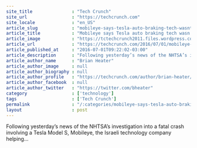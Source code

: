 ```yaml
---
site_title               : "Tech Crunch"
site_url                 : "https://techcrunch.com"
site_locale              : "en_US"
article_slug             : "mobileye-says-tesla-auto-braking-tech-wasnt-designed-for-scenario-behind-fatal-crash"
article_title            : "Mobileye says Tesla auto braking tech wasn’t designed for scenario behind fatal crash"
article_image            : "https://tctechcrunch2011.files.wordpress.com/2016/06/screen-shot-2016-06-30-at-4-58-21-pm.png?w=764&h=400&crop=1"
article_url              : "https://techcrunch.com/2016/07/01/mobileye-tesla/"
article_published_at     : "2016-07-01T09:22:02-03:00"
article_description      : "Following yesterday’s news of the NHTSA’s investigation into a fatal crash involving a Tesla Model S, Mobileye, the Israeli technology company helping..."
article_author_name      : "Brian Heater"
article_author_image     : null
article_author_biography : null
article_author_profile   : "https://techcrunch.com/author/brian-heater/"
article_author_facebook  : null
article_author_twitter   : "https://twitter.com/bheater"
category                 : ['technology']
tags                     : ['Tech Crunch']
permalink                : "/:categories/mobileye-says-tesla-auto-braking-tech-wasnt-designed-for-scenario-behind-fatal-crash/"
layout                   : post
---
```


Following yesterday’s news of the NHTSA’s investigation into a fatal crash involving a Tesla Model S, Mobileye, the Israeli technology company helping...
